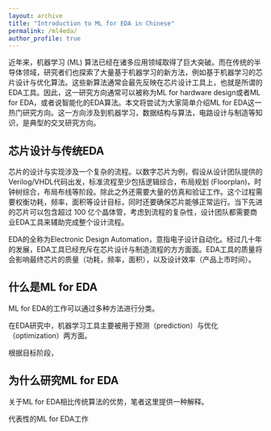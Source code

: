 ```yaml
---
layout: archive
title: "Introduction to ML for EDA in Chinese"
permalink: /ml4eda/
author_profile: true
---
```


近年来，机器学习 (ML) 算法已经在诸多应用领域取得了巨大突破。而在传统的半导体领域，研究者们也探索了大量基于机器学习的新方法，例如基于机器学习的芯片设计与优化算法。这些新算法通常会最先反映在芯片设计工具上，也就是所谓的EDA工具。因此，这一研究方向通常可以被称为ML for hardware design或者ML for EDA，或者说智能化的EDA算法。本文将尝试为大家简单介绍ML for EDA这一热门研究方向。这一方向涉及到机器学习，数据结构与算法，电路设计与制造等知识，是典型的交叉研究方向。

## 芯片设计与传统EDA

芯片的设计与实现涉及一个复杂的流程。以数字芯片为例，假设从设计团队提供的Verilog/VHDL代码出发，标准流程至少包括逻辑综合，布局规划 (Floorplan)，时钟树综合，布局布线等阶段。除此之外还需要大量的仿真和验证工作。这个过程需要权衡功耗，频率，面积等设计目标，同时还要确保芯片能够正常运行。当下先进的芯片可以包含超过 100 亿个晶体管，考虑到流程的复杂性，设计团队都需要商业EDA工具来辅助完成整个设计流程。

EDA的全称为Electronic Design Automation，意指电子设计自动化。经过几十年的发展，EDA工具已经充斥在芯片设计与制造流程的方方面面。EDA工具的质量将会影响最终芯片的质量（功耗，频率，面积），以及设计效率（产品上市时间）。

## 什么是ML for EDA

ML for EDA的工作可以通过多种方法进行分类。

在EDA研究中，机器学习工具主要被用于预测（prediction）与优化 （optimization）两方面。

根据目标阶段，

## 为什么研究ML for EDA

关于ML for EDA相比传统算法的优势，笔者这里提供一种解释。

代表性的ML for EDA工作






